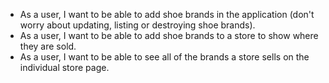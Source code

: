 <!-- * As a user, I want to be able to add, update, delete and list shoe stores. -->
* As a user, I want to be able to add shoe brands in the application (don't worry about updating, listing or destroying shoe brands).
* As a user, I want to be able to add shoe brands to a store to show where they are sold.
* As a user, I want to be able to see all of the brands a store sells on the individual store page.
<!-- * As a user, I want store names and shoe brands to be saved with a capital letter no matter how I enter them. -->
<!-- * As a user, I do not want stores and shoes to be saved if I enter a blank name. -->
